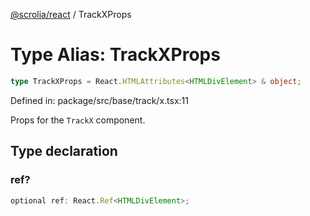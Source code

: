 [@scrolia/react](../README.md) / TrackXProps

# Type Alias: TrackXProps

```ts
type TrackXProps = React.HTMLAttributes<HTMLDivElement> & object;
```

Defined in: package/src/base/track/x.tsx:11

Props for the `TrackX` component.

## Type declaration

### ref?

```ts
optional ref: React.Ref<HTMLDivElement>;
```
